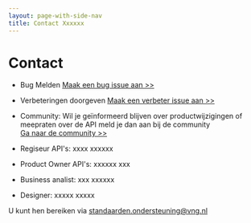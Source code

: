 ```yaml
---
layout: page-with-side-nav
title: Contact Xxxxxx
---
```


# Contact

* Bug Melden
  [Maak een bug issue aan >>](https://github.com/VNG-Realisatie/xxxxxxx/issues/new?assignees=&labels=bug&template=bug_report.md&title=)
* Verbeteringen doorgeven
  [Maak een verbeter issue aan >>](https://github.com/VNG-Realisatie/xxxxxxx/issues/new?assignees=&labels=enhancement&template=enhancement.md&title=)
* Community: Wil je geïnformeerd blijven over productwijzigingen of meepraten over de API meld je dan aan bij de community<br/>[Ga naar de community >>](xxxxxxx)


* Regiseur API's: xxxx xxxxxx
* Product Owner API's: xxxxxx xxx
* Business analist: xxx xxxxxx
* Designer: xxxxx xxxxx

U kunt hen bereiken via [standaarden.ondersteuning@vng.nl](mailto:standaarden.ondersteuning@vng.nl)
